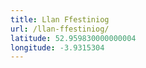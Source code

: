 ```yaml
---
title: Llan Ffestiniog
url: /llan-ffestiniog/
latitude: 52.959830000000004
longitude: -3.9315304
---
```

